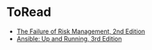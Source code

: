 # ToRead

- [The Failure of Risk Management, 2nd Edition](https://learning.oreilly.com/library/view/the-failure-of/9781119522034/)
- [Ansible: Up and Running, 3rd Edition](https://learning.oreilly.com/library/view/ansible-up-and/9781098109141/)
